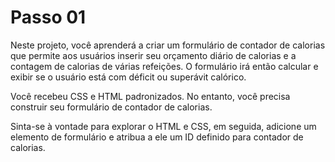 # Passo 01

Neste projeto, você aprenderá a criar um formulário de contador de calorias que permite aos usuários inserir seu orçamento diário de calorias e a contagem de calorias de várias refeições. O formulário irá então calcular e exibir se o usuário está com déficit ou superávit calórico.

Você recebeu CSS e HTML padronizados. No entanto, você precisa construir seu formulário de contador de calorias.

Sinta-se à vontade para explorar o HTML e CSS, em seguida, adicione um elemento de formulário e atribua a ele um ID definido para contador de calorias.